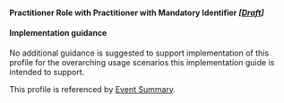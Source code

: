 #### Practitioner Role with Practitioner with Mandatory Identifier *[[Draft](http://hl7.org/fhir/stu3/valueset-publication-status.html)]*

#### Implementation guidance

No additional guidance is suggested to support implementation of this profile for the overarching usage scenarios this implementation guide is intended to support.

This profile is referenced by [Event Summary](StructureDefinition-composition-es-1.html).
